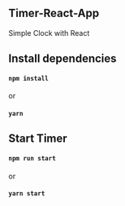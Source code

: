 ## Timer-React-App

Simple Clock with React

## Install dependencies

#### `npm install`
or 
#### `yarn`

## Start Timer

#### `npm run start`
or
#### `yarn start`
